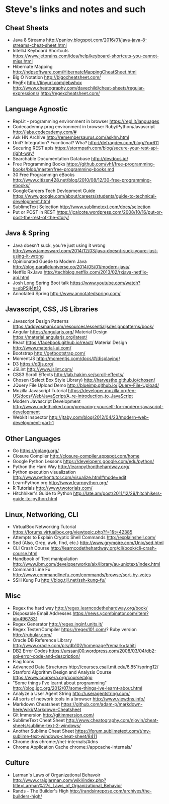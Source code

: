 # Steve's links and notes and such

## Cheat Sheets

* Java 8 Streams http://paniov.blogspot.com/2016/01/java-java-8-streams-cheat-sheet.html
* IntelliJ Keyboard Shortcuts https://www.jetbrains.com/idea/help/keyboard-shortcuts-you-cannot-miss.html
* Hibernate Mapping http://ndpsoftware.com/HibernateMappingCheatSheet.html
* Big O Notation http://bigocheatsheet.com/
* RegEx http://tinyurl.com/jebwhox http://www.cheatography.com/davechild/cheat-sheets/regular-expressions/ http://regexcheatsheet.com/

## Language Agnostic

* Repl.it - programming environment in browser https://repl.it/languages
* Codecademny prog environment in browser Ruby/Python/Javascript http://labs.codecademy.com/#
* Ask HN Archive http://remembersaurus.com/askhn.html
* Unit? Integration? Fucntional? Wha? http://defragdev.com/blog/?p=611
* Securing REST apis https://stormpath.com/blog/secure-your-rest-api-right-way/
* Searchable Documentation Database http://devdocs.io/
* Free Programming Books https://github.com/vhf/free-programming-books/blob/master/free-programming-books.md
* 30 Free Programmign eBooks http://www.citizen428.net/blog/2010/08/12/30-free-programming-ebooks/
* GoogleCareers Tech Devlopment Guide https://www.google.com/about/careers/students/guide-to-technical-development.html
* SublimeText Selection http://www.sublimetext.com/docs/selection
* Put or POST in REST https://jcalcote.wordpress.com/2008/10/16/put-or-post-the-rest-of-the-story/

## Java & Spring

* Java doesn't suck, you're just using it wrong http://www.jamesward.com/2014/12/03/java-doesnt-suck-youre-just-using-it-wrong
* Opinionated Guede to Modern Java http://blog.paralleluniverse.co/2014/05/01/modern-java/
* Netflix RxJava http://techblog.netflix.com/2013/02/rxjava-netflix-api.html
* Josh Long Spring Boot talk https://www.youtube.com/watch?v=sbPSjI4tt10
* Annotated Spring http://www.annotatedspring.com/

## Javascript, CSS, JS Libraries

* Javascript Design Patterns https://addyosmani.com/resources/essentialjsdesignpatterns/book/
* Angular https://angularjs.org/ Material Design https://material.angularjs.org/latest/
* React https://facebook.github.io/react/ Material Design http://www.material-ui.com/
* Bootstrap http://getbootstrap.com/
* MomentJS http://momentjs.com/docs/#/displaying/
* D3 https://d3js.org/
* JSLint http://www.jslint.com/
* CSS3 Scroll Effects http://lab.hakim.se/scroll-effects/
* Chosen (Select Box Style Library) http://harvesthq.github.io/chosen/
* JQuery File Upload Demo http://blueimp.github.io/jQuery-File-Upload/
* Mozilla Javascript Tutorial https://developer.mozilla.org/en-US/docs/Web/JavaScript/A_re-introduction_to_JavaScript
* Modern Javascript Development http://www.codethinked.com/preparing-yourself-for-modern-javascript-development
* Webkit Inspector http://jtaby.com/blog/2012/04/23/modern-web-development-part-1

## Other Languages

* Go https://golang.org/
* Closure Compiler http://closure-compiler.appspot.com/home
* Google Python Lessons https://developers.google.com/edu/python/
* Python the Hard Way http://learnpythonthehardway.org/
* Python execution visualization http://www.pythontutor.com/visualize.html#mode=edit
* LearnPython.org http://www.learnpython.org/
* R Tutorials http://www.twotorials.com/
* Hitchhiker's Guide to Python http://late.am/post/2011/12/29/hitchhikers-guide-to-python.html

## Linux, Networking, CLI

* VirtualBox Networking Tutorial https://forums.virtualbox.org/viewtopic.php?f=1&t=42385
* Attempts to Explain Cryptic Shell Commands http://explainshell.com/
* Sed (Also, Grep, awk, find, etc.) http://www.grymoire.com/Unix/sed.html
* CLI Crash Course http://learncodethehardway.org/cli/book/cli-crash-course.html
* Handbook of Text manipulation http://www.ibm.com/developerworks/aix/library/au-unixtext/index.html
* Command Line Fu http://www.commandlinefu.com/commands/browse/sort-by-votes
* SSH Kung Fu http://blog.tjll.net/ssh-kung-fu/

## Misc

* Regex the hard way http://regex.learncodethehardway.org/book/
* Disposable Email Addresses https://news.ycombinator.com/item?id=4967831
* Regex Generator http://regex.inginf.units.it/
* Regex Tester/Compiler https://regex101.com/? Ruby version http://rubular.com/
* Oracle DB Reference Library http://www.oracle.com/pls/db102/homepage?remark=tahiti
* DB2 Error Codes https://urssanj00.wordpress.com/2008/03/04/db2-sql-error-code-and-description/
* Flag Icons
* Advanced Data Structures http://courses.csail.mit.edu/6.851/spring12/
* Stanford Algorithm Design and Analysis Course https://www.coursera.org/course/algo
* "Some things I've learnt about programming" http://blog.jgc.org/2012/07/some-things-ive-learnt-about.html
* Analyze a User Agent String http://useragentstring.com/
* All sorts of network tools in a browser http://www.viewdns.info/
* Markdown Cheatsheet https://github.com/adam-p/markdown-here/wiki/Markdown-Cheatsheet
* Git Immersion http://gitimmersion.com/
* SublimeText Cheat Sheet http://www.cheatography.com/njovin/cheat-sheets/sublime-text-2-windows/
* Another Sublime Cheat Sheet https://forum.sublimetext.com/t/my-sublime-text-windows-cheat-sheet/8411
* Chrome dns chrome://net-internals/#dns
* Chrome Application Cache chrome://appcache-internals/

## Culture

* Larman's Laws of Organizational Behavoir http://www.craiglarman.com/wiki/index.php?title=Larman%27s_Laws_of_Organizational_Behavior
* Rands - The Builder's High http://randsinrepose.com/archives/the-builders-high/
